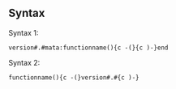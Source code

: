 ## Syntax

Syntax 1:

`version#.#mata:functionname(){c -(}{c )-}end`

Syntax 2:

`functionname(){c -(}version#.#{c )-}`
